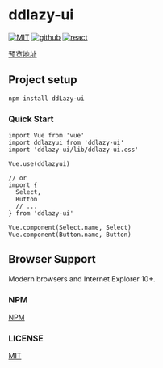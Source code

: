 # ddlazy-ui

<a href="https://opensource.org/licenses/MIT"><img src="https://img.shields.io/badge/license-MIT-brightgreen.svg" alt="MIT"></a>
<a href="https://github.com/Lazydd"><img src="https://img.shields.io/badge/github-Lazydd-brightgreen.svg" alt="github"></a>
<a href="https://github.com/facebook/react"><img src="https://img.shields.io/badge/npm-%5E2.6.11-blue" alt="react"></a>

[预览地址](https://ddlazy.cn/)

## Project setup
```
npm install ddLazy-ui
```

### Quick Start
```
import Vue from 'vue'
import ddlazyui from 'ddlazy-ui'
import 'ddlazy-ui/lib/ddlazy-ui.css'

Vue.use(ddlazyui)

// or
import {
  Select,
  Button
  // ...
} from 'ddlazy-ui'

Vue.component(Select.name, Select)
Vue.component(Button.name, Button)
```

## Browser Support
Modern browsers and Internet Explorer 10+.

### NPM
[NPM](https://www.npmjs.com/package/ddlazy-ui)

### LICENSE
[MIT](https://github.com/ElemeFE/element/blob/dev/LICENSE)
